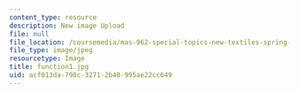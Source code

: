 ```yaml
---
content_type: resource
description: New image Upload
file: null
file_location: /coursemedia/mas-962-special-topics-new-textiles-spring-2010/acf013da798c32712b40995ae22cc649_function1.jpg
file_type: image/jpeg
resourcetype: Image
title: function1.jpg
uid: acf013da-798c-3271-2b40-995ae22cc649
---
```

